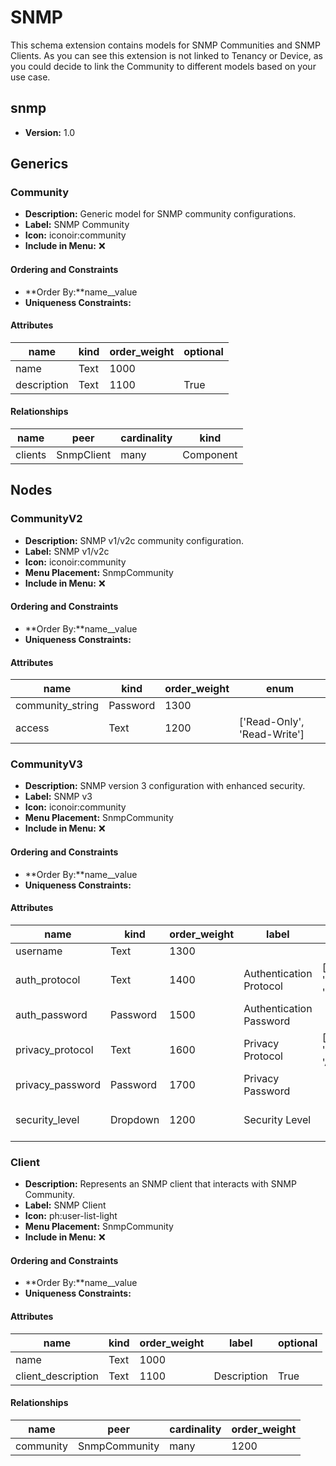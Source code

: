 # SNMP

This schema extension contains models for SNMP Communities and SNMP Clients. As you can see this extension is not linked to Tenancy or Device, as you could decide to link the Community to different models based on your use case.

## snmp

- **Version:** 1.0

## Generics

### Community

- **Description:** Generic model for SNMP community configurations.
- **Label:** SNMP Community
- **Icon:** iconoir:community
- **Include in Menu:** ❌

#### Ordering and Constraints

- **Order By:**name__value
- **Uniqueness Constraints:**

#### Attributes

| name | kind | order_weight | optional |
| ---- | ---- | ------------ | -------- |
| name | Text | 1000 |  |
| description | Text | 1100 | True |

#### Relationships

| name | peer | cardinality | kind |
| ---- | ---- | ----------- | ---- |
| clients | SnmpClient | many | Component |

## Nodes

### CommunityV2

- **Description:** SNMP v1/v2c community configuration.
- **Label:** SNMP v1/v2c
- **Icon:** iconoir:community
- **Menu Placement:** SnmpCommunity
- **Include in Menu:** ❌

#### Ordering and Constraints

- **Order By:**name__value
- **Uniqueness Constraints:**

#### Attributes

| name | kind | order_weight | enum |
| ---- | ---- | ------------ | ---- |
| community\_string | Password | 1300 |  |
| access | Text | 1200 | \['Read\-Only', 'Read\-Write'\] |

### CommunityV3

- **Description:** SNMP version 3 configuration with enhanced security.
- **Label:** SNMP v3
- **Icon:** iconoir:community
- **Menu Placement:** SnmpCommunity
- **Include in Menu:** ❌

#### Ordering and Constraints

- **Order By:**name__value
- **Uniqueness Constraints:**

#### Attributes

| name | kind | order_weight | label | enum | optional | choices |
| ---- | ---- | ------------ | ----- | ---- | -------- | ------- |
| username | Text | 1300 |  |  |  | \`\` |
| auth\_protocol | Text | 1400 | Authentication Protocol | \['None', 'MD5', 'SHA'\] |  | \`\` |
| auth\_password | Password | 1500 | Authentication Password |  | True | \`\` |
| privacy\_protocol | Text | 1600 | Privacy Protocol | \['None', 'DES', 'AES'\] |  | \`\` |
| privacy\_password | Password | 1700 | Privacy Password |  | True | \`\` |
| security\_level | Dropdown | 1200 | Security Level |  |  | \`noAuthNoPriv, authNoPriv, authPriv\` |

### Client

- **Description:** Represents an SNMP client that interacts with SNMP Community.
- **Label:** SNMP Client
- **Icon:** ph:user-list-light
- **Menu Placement:** SnmpCommunity
- **Include in Menu:** ❌

#### Ordering and Constraints

- **Order By:**name__value
- **Uniqueness Constraints:**

#### Attributes

| name | kind | order_weight | label | optional |
| ---- | ---- | ------------ | ----- | -------- |
| name | Text | 1000 |  |  |
| client\_description | Text | 1100 | Description | True |

#### Relationships

| name | peer | cardinality | order_weight |
| ---- | ---- | ----------- | ------------ |
| community | SnmpCommunity | many | 1200 |
